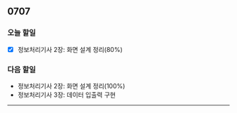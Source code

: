 ## 0707

### **오늘 할일**

- [x] 정보처리기사 2장: 화면 설계 정리(80%)


### **다음 할일**

- 정보처리기사 2장: 화면 설계 정리(100%)
- 정보처리기사 3장: 데이터 입출력 구현
------

